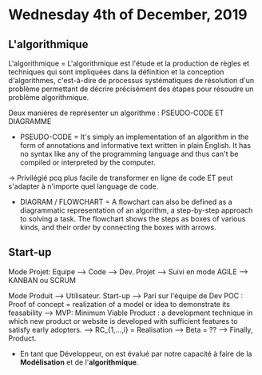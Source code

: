 # Wednesday 4th of December, 2019

## L'algorithmique

L'algorithmique = L'algorithmique est l'étude et la production de règles et techniques qui sont impliquées dans la définition et la conception d'algorithmes, c'est-à-dire de processus systématiques de résolution d'un problème permettant de décrire précisément des étapes pour résoudre un problème algorithmique.

Deux manières de représenter un algorithme : PSEUDO-CODE ET DIAGRAMME

* PSEUDO-CODE = It's simply an implementation of an algorithm in the form of annotations and informative text written in plain English. It has no syntax like any of the programming language and thus can't be compiled or interpreted by the computer.

 -> Privilégié pcq plus facile de transformer en ligne de code ET peut s'adapter à n'importe quel language de code.

* DIAGRAM / FLOWCHART = A flowchart can also be defined as a diagrammatic representation of an algorithm, a step-by-step approach to solving a task. The flowchart shows the steps as boxes of various kinds, and their order by connecting the boxes with arrows.


## Start-up

Mode Projet: Equipe --> Code --> Dev.
     	     Projet --> Suivi en mode AGILE --> KANBAN ou SCRUM

Mode Produit --> Utilisateur. Start-up --> Pari sur l'équipe de Dev
     	     POC : Proof of concept = realization of a model or idea to demonstrate its feasability
	  --> MVP: Minimum Viable Product :  a development technique in which   new product or website is developed with sufficient features to satisfy early adopters. 
     	  --> RC_{1,...,i} = Realisation
   	  --> Beta = ??
	  --> Finally, Product.

* En tant que Développeur, on est évalué par notre capacité à faire de la **Modélisation** et de l'**algorithmique**.
